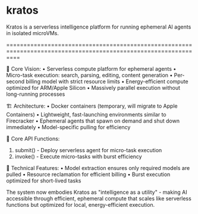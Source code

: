 # kratos

Kratos is a serverless intelligence platform for running ephemeral AI agents in isolated microVMs.

================================================================================================================

🎯 Core Vision:
•  Serverless compute platform for ephemeral agents
•  Micro-task execution: search, parsing, editing, content generation
•  Per-second billing model with strict resource limits
•  Energy-efficient compute optimized for ARM/Apple Silicon
•  Massively parallel execution without long-running processes

🏗️ Architecture:
•  Docker containers (temporary, will migrate to Apple Containers)
•  Lightweight, fast-launching environments similar to Firecracker
•  Ephemeral agents that spawn on demand and shut down immediately
•  Model-specific pulling for efficiency

🚀 Core API Functions:
1. submit() - Deploy serverless agent for micro-task execution
2. invoke() - Execute micro-tasks with burst efficiency  

🔧 Technical Features:
•  Model extraction ensures only required models are pulled
•  Resource reclamation for efficient billing
•  Burst execution optimized for short-lived tasks

The system now embodies Kratos as "intelligence as a utility" - making AI accessible through efficient, ephemeral compute that scales like serverless functions but optimized for local, energy-efficient execution.
